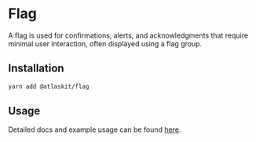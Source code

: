 # Flag

A flag is used for confirmations, alerts, and acknowledgments that require minimal user interaction, often displayed using a flag group.

## Installation

```sh
yarn add @atlaskit/flag
```

## Usage

Detailed docs and example usage can be found [here](https://atlassian.design/components/flag/).
